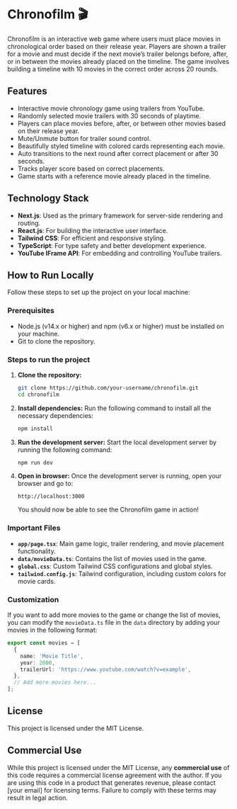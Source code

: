 
# Chronofilm 🎬

Chronofilm is an interactive web game where users must place movies in chronological order based on their release year. Players are shown a trailer for a movie and must decide if the next movie’s trailer belongs before, after, or in between the movies already placed on the timeline. The game involves building a timeline with 10 movies in the correct order across 20 rounds.

## Features

- Interactive movie chronology game using trailers from YouTube.
- Randomly selected movie trailers with 30 seconds of playtime.
- Players can place movies before, after, or between other movies based on their release year.
- Mute/Unmute button for trailer sound control.
- Beautifully styled timeline with colored cards representing each movie.
- Auto transitions to the next round after correct placement or after 30 seconds.
- Tracks player score based on correct placements.
- Game starts with a reference movie already placed in the timeline.

## Technology Stack

- **Next.js**: Used as the primary framework for server-side rendering and routing.
- **React.js**: For building the interactive user interface.
- **Tailwind CSS**: For efficient and responsive styling.
- **TypeScript**: For type safety and better development experience.
- **YouTube IFrame API**: For embedding and controlling YouTube trailers.

## How to Run Locally

Follow these steps to set up the project on your local machine:

### Prerequisites
- Node.js (v14.x or higher) and npm (v6.x or higher) must be installed on your machine.
- Git to clone the repository.

### Steps to run the project

1. **Clone the repository:**
   ```bash
   git clone https://github.com/your-username/chronofilm.git
   cd chronofilm
   ```

2. **Install dependencies:**
   Run the following command to install all the necessary dependencies:
   ```bash
   npm install
   ```

3. **Run the development server:**
   Start the local development server by running the following command:
   ```bash
   npm run dev
   ```

4. **Open in browser:**
   Once the development server is running, open your browser and go to:
   ```
   http://localhost:3000
   ```

   You should now be able to see the Chronofilm game in action!

### Important Files
- **`app/page.tsx`**: Main game logic, trailer rendering, and movie placement functionality.
- **`data/movieData.ts`**: Contains the list of movies used in the game.
- **`global.css`**: Custom Tailwind CSS configurations and global styles.
- **`tailwind.config.js`**: Tailwind configuration, including custom colors for movie cards.

### Customization
If you want to add more movies to the game or change the list of movies, you can modify the `movieData.ts` file in the `data` directory by adding your movies in the following format:

```ts
export const movies = [
  {
    name: 'Movie Title',
    year: 2000,
    trailerUrl: 'https://www.youtube.com/watch?v=example',
  },
  // Add more movies here...
];
```

## License

This project is licensed under the MIT License.

## Commercial Use

While this project is licensed under the MIT License, any **commercial use** of this code requires a commercial license agreement with the author. If you are using this code in a product that generates revenue, please contact [your email] for licensing terms. Failure to comply with these terms may result in legal action.
